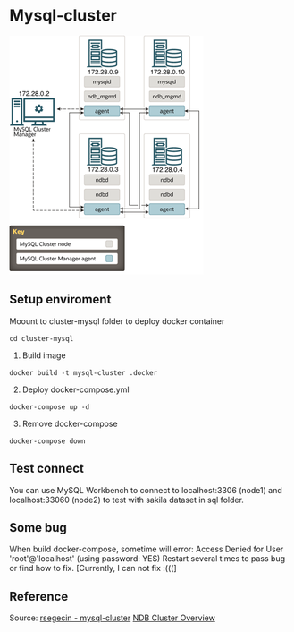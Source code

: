 # Mysql-cluster
![Architure](./fig/architure.png)
## Setup enviroment
Moount to cluster-mysql folder to deploy docker container
```
cd cluster-mysql
```
1. Build image 
```
docker build -t mysql-cluster .docker 
```
2. Deploy docker-compose.yml
```
docker-compose up -d
```
3. Remove docker-compose
```
docker-compose down
```
## Test connect
You can use MySQL Workbench to connect to localhost:3306 (node1) and localhost:33060 (node2) to test with sakila dataset in sql folder.
## Some bug
When build docker-compose, sometime will error:
Access Denied for User 'root'@'localhost' (using password: YES)
Restart several times to pass bug or find how to fix. [Currently, I can not fix :(((]

## Reference
Source: [rsegecin - mysql-cluster](https://github.com/rsegecin/mysql-cluster)
[NDB Cluster Overview](https://docs.oracle.com/cd/E17952_01/mysql-5.6-en/mysql-cluster-overview.html)